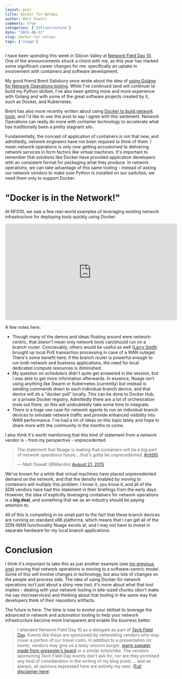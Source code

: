 ```yaml
---
layout: post
title: Docker for NetOps
author: Matt Oswalt
comments: true
categories: ['Infrastructure']
date: "2015-08-21"
slug: docker-for-netops
tags: ['nuage']
---
```



I have been spending this week in Silicon Valley at [Network Field Day 10](http://techfieldday.com/event/nfd10/). One of the announcements struck a chord with me, as this year has marked some significant career changes for me: specifically an uptake in involvement with containers and software development.

My good friend Brent Salisbury once wrote about the idea of [using Golang for Network Operations tooling](http://networkstatic.net/golang-network-ops/). While I've continued (and will continue) to build my Python skillset, I've also been getting more and more experience with Golang and with some of the great software projects created by it, such as Docker, and Kubernetes.

Brent has also more recently written about using [Docker to build network tools](http://networkstatic.net/building-network-tools-using-docker/), and I'd like to use this post to say I agree with this sentiment. Network Operations can really do more with container technology to accelerate what has traditionally been a pretty stagnant silo.

Fundamentally, the concept of application of containers is not that new, and admittedly, network engineers have not been required to think of them. I mean network operations is only _now_ getting accustomed to delivering network services in form factors like virtual machines. It's important to remember that solutions like Docker have provided application developers with an consistent format for packaging what they produce. In network operations, we can take advantage of this same tooling - instead of asking our network vendors to make sure Python is installed on our switches, we need them only to support Docker.

# "Docker is in the Network!"

At NFD10, we saw a few real-world examples of leveraging existing network infrastructure for deploying tools quickly using Docker.

<iframe width="560" height="315" src="https://www.youtube.com/embed/uhz1qtGFTdY" frameborder="0" allowfullscreen></iframe>

A few notes here:

- Though many of the demos and ideas floating around were network-centric, that doesn't mean only network tools can/should run on a branch router. Concievably, others would be useful as well ([Larry Smith](https://twitter.com/MrLESmithJr) brought up local PoS transaction processing in case of a WAN outage). There's some benefit here; if the branch router is powerful enough to run both network and business applications, the need for local dedicated compute resources is diminished.
- My question on schedulers didn't quite get answered in the session, but I was able to get more information afterwards. In essence, Nuage isn't using anything like Swarm or Kubernetes (currently) but instead is sending commands down to each individual branch device, and that device will do a "docker pull" locally. This can be done to Docker Hub, or a private Docker registry. Admittedly there are a lot of orchestration tools out there, so this will undoubtedly take some time to integrate.
- There is a huge use case for network agents to run on individual branch devices to simulate network traffic and provide enhanced visibility into WAN performance. I've had a lot of ideas on this topic lately and hope to share more with the community in the months to come.

I also think it's worth mentioning that this kind of statement from a network vendor is - from my perspective - unprecedented.

<blockquote class="twitter-tweet" lang="en"><p lang="en" dir="ltr">The statement that Nuage is making that containers will be a big part of network operations future....that&#39;s gotta be unprecedented. <a href="https://twitter.com/hashtag/nfd10?src=hash">#nfd10</a></p>&mdash; Matt Oswalt (@Mierdin) <a href="https://twitter.com/Mierdin/status/634539879813259265">August 21, 2015</a></blockquote>
<script async src="//platform.twitter.com/widgets.js" charset="utf-8"></script>

We've known for a while that virtual machines have placed unprecedented demand on the network, and that the density enabled by moving to containers will multiply this problem. I know it, you know it, and all of the SDN vendors have had this statement in their briefings from the early days. However, the idea of explicitly leveraging containers for network operations is a **big deal**, and something that we as an industry should be paying attention to.

All of this is compelling in no small part to the fact that these branch devices are running on standard x86 platforms, which means that I can get all of the SDN-WAN functionality Nuage excels at, and I may not have to invest in separate hardware for my local branch applications.

# Conclusion

I think it's important to take this as just another example (see [my previous one](https://oswalt.dev/2015/01/continuous-integration-pipeline-network/)) proving that network operations is moving to a software-centric model. Some of this will involve changes in technology, but also lots of changes on the people and process side. The idea of using Docker for network operations isn't just about a shiny new tool, it's more about what that tool implies - dealing with your network tooling in bite-sized chunks (don't make me say microservices) and thinking about that tooling in the same way that developers think of their repository artifacts.

The future is here. The time is now to evolve your skillset to leverage the advanced in network and automation tooling to help your network infrastructure become more transparent and enable the business better.

> I attended Network Field Day 10 as a delegate as part of [Tech Field Day](http://techfieldday.com/about/). Events like these are sponsored by networking vendors who may cover a portion of our travel costs. In addition to a presentation (or more), vendors may give us a tasty unicorn burger, [warm sweater made from presenter’s beard](http://www.youtube.com/watch?v=oQrJk9JzW8o) or a similar tchotchke. The vendors sponsoring Tech Field Day events don’t ask for, nor are they promised any kind of consideration in the writing of my blog posts … and as always, all opinions expressed here are entirely my own. ([Full disclaimer here](https://oswalt.dev/disclaimers/))